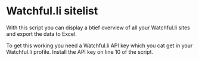Watchful.li sitelist
====================

With this script you can display a btief overview of all your Watchful.li sites and export the data to Excel.

To get this working you need a Watchful.li API key which you cat get in your Watchful.li profile.
Install the API key on line 10 of the script.
